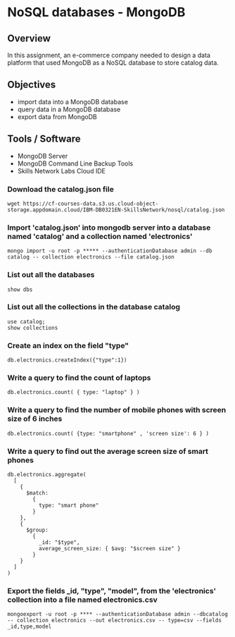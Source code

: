 # NoSQL databases - MongoDB

## Overview

In this assignment, an e-commerce company needed to design a data platform that used MongoDB as a NoSQL database to store catalog data.

## Objectives

- import data into a MongoDB database
- query data in a MongoDB database
- export data from MongoDB


## Tools / Software

- MongoDB Server
- MongoDB Command Line Backup Tools
- Skills Network Labs Cloud IDE

### Download the catalog.json file
```
wget https://cf-courses-data.s3.us.cloud-object-storage.appdomain.cloud/IBM-DB0321EN-SkillsNetwork/nosql/catalog.json
```

### Import 'catalog.json' into mongodb server into a database named 'catalog' and a collection named 'electronics'
```
mongo import -u root -p ***** --authenticationDatabase admin --db catalog -- collection electronics --file catalog.json
```

### List out all the databases
```
show dbs
```

### List out all the collections in the database catalog
```
use catalog;
show collections
```

### Create an index on the field "type"
```
db.electronics.createIndex({"type":1})
```

### Write a query to find the count of laptops
```
db.electronics.count( { type: "laptop" } )
```

### Write a query to find the number of mobile phones with screen size of 6 inches
```
db.electronics.count( {type: "smartphone" , 'screen size': 6 } )
```

### Write a query to find out the average screen size of smart phones
```
db.electronics.aggregate(
  [
    {
      $match:
        {
          type: "smart phone"
        }
    },
    {
      $group:
        {
          _id: "$type",
          average_screen_size: { $avg: "$screen size" }
        }
    }
  ]
)      
```

### Export the fields _id, "type", "model", from the 'electronics' collection into a file named electronics.csv
```
mongoexport -u root -p **** --authenticationDatabase admin --dbcatalog -- collection electronics --out electronics.csv -- type=csv --fields _id,type,model
```

